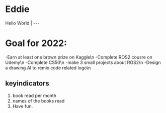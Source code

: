 # Eddie
Hello World
| ---
# Goal for 2022:
-Earn at least one brown prize on Kaggle\n
-Complete ROS2 cousre on Udemy\n
-Complete CS50\n
-make 3 small projects about ROS2\n
-Design a drawing AI to remix code related logo\n

## keyindicators

1. book read per month
2. names of the books read
3. Have fun.